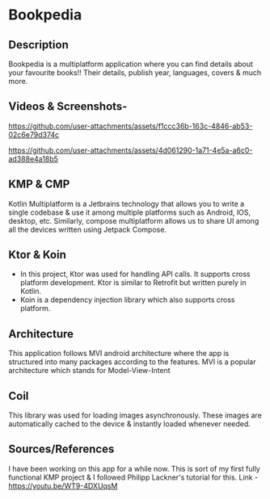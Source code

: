# Bookpedia
## Description
Bookpedia is a multiplatform application where you can find details about your favourite books!! Their details, publish year, languages, covers & much more.

## Videos & Screenshots-

https://github.com/user-attachments/assets/f1ccc36b-163c-4846-ab53-02c6e79d374c

https://github.com/user-attachments/assets/4d061290-1a71-4e5a-a6c0-ad388e4a18b5

## KMP & CMP
Kotlin Multiplatform is a Jetbrains technology that allows you to write a single codebase & use it among multiple platforms such as Android, IOS, desktop, etc.
Similarly, compose multiplatform allows us to share UI among all the devices written using Jetpack Compose.

## Ktor & Koin
* In this project, Ktor was used for handling API calls. It supports cross platform development. Ktor is similar to Retrofit but written purely in Kotlin.
* Koin is a dependency injection library which also supports cross platform.

## Architecture
This application follows MVI android architecture where the app is structured into many packages according to the features.
MVI is a popular architecture which stands for Model-View-Intent

## Coil
This library was used for loading images asynchronously. These images are automatically cached to the device & instantly loaded whenever needed.

## Sources/References
I have been working on this app for a while now. This is sort of my first fully functional KMP project & I followed Philipp Lackner's tutorial for this. Link -https://youtu.be/WT9-4DXUqsM


